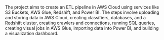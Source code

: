The project aims to create an ETL pipeline in AWS Cloud using services like S3 Buckets, AWS Glue, Redshift, and Power BI. The steps involve uploading and storing data in AWS Cloud, creating classifiers, databases, and a Redshift cluster, creating crawlers and connections, running SQL queries, creating visual jobs in AWS Glue, importing data into Power BI, and building a visualization dashboard.
